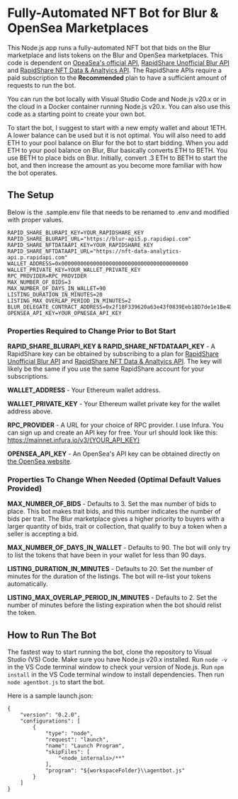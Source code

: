 # Fully-Automated NFT Bot for Blur & OpenSea Marketplaces

This Node.js app runs a fully-automated NFT bot that bids on the Blur marketplace and lists 
tokens on the Blur and OpenSea marketplaces. This code is dependent on [OpeaSea's official API](https://github.com/ProjectOpenSea/opensea-js), [RapidShare Unofficial Blur API](https://rapidapi.com/dmitriaa/api/blur-api5)
and [RapidShare NFT Data & Analtyics API](https://rapidapi.com/dmitriaa/api/nft-data-analytics-api). The RapidShare APIs require a paid subscription to the **Recommended** plan to have a sufficient amount of requests to 
run the bot.

You can run the bot locally with Visual Studio Code and Node.js v20.x or in the cloud in a Docker container running Node.js v20.x. You can also use this code as a starting point to create your own bot. 

To start the bot, I suggest to start with a new empty wallet and about 1ETH. A lower balance can be used but it is not optimal. You will also need to add ETH to your pool balance on Blur for the bot to start bidding.
When you add ETH to your pool balance on Blur, Blur basically converts ETH to BETH. You use BETH to place bids on Blur. Initially, convert .3 ETH to BETH to start the bot, and then increase the amount as you become more familiar with how the bot
operates.

## The Setup

Below is the .sample.env file that needs to be renamed to .env and modified with proper values.

```
RAPID_SHARE_BLURAPI_KEY=YOUR_RAPIDSHARE_KEY
RAPID_SHARE_BLURAPI_URL="https://blur-api5.p.rapidapi.com"
RAPID_SHARE_NFTDATAAPI_KEY=YOUR_RAPIDSHARE_KEY
RAPID_SHARE_NFTDATAAPI_URL="https://nft-data-analytics-api.p.rapidapi.com"
WALLET_ADDRESS=0x0000000000000000000000000000000000000000
WALLET_PRIVATE_KEY=YOUR_WALLET_PRIVATE_KEY
RPC_PROVIDER=RPC_PROVIDER
MAX_NUMBER_OF_BIDS=3
MAX_NUMBER_OF_DAYS_IN_WALLET=90
LISTING_DURATION_IN_MINUTES=20
LISTING_MAX_OVERLAP_PERIOD_IN_MINUTES=2
BLUR_DELEGATE_CONTRACT_ADDRESS=0x2f18F339620a63e43f0839Eeb18D7de1e1Be4DfB
OPENSEA_API_KEY=YOUR_OPNESEA_API_KEY
```

### Properties Required to Change Prior to Bot Start

**RAPID_SHARE_BLURAPI_KEY & RAPID_SHARE_NFTDATAAPI_KEY** - A RapidShare key can be obtained by subscribing to a plan for [RapidShare Unofficial Blur API](https://rapidapi.com/dmitriaa/api/blur-api5) and [RapidShare NFT Data & Analtyics API](https://rapidapi.com/dmitriaa/api/nft-data-analytics-api). 
The key will likely be the same if you use the same RapidShare account for your subscriptions.

**WALLET_ADDRESS** - Your Ethereum wallet address.

**WALLET_PRIVATE_KEY** - Your Ethereum wallet private key for the wallet address above.

**RPC_PROVIDER** - A URL for your choice of RPC provider. I use Infura. You can sign up and create an API key for free. Your url should look like this: https://mainnet.infura.io/v3/{YOUR_API_KEY}

**OPENSEA_API_KEY** - An OpenSea's API key can be obtained directly on [the OpenSea website](https://docs.opensea.io/reference/api-keys). 

### Properties To Change When Needed (Optimal Default Values Provided)

**MAX_NUMBER_OF_BIDS** - Defaults to 3. Set the max number of bids to place. This bot makes trait bids, and this number indicates the number of bids per trait. The Blur marketplace gives a higher priority to buyers with a larger quantity of bids, trait or collection, that qualify to buy a token 
when a seller is accepting a bid.

**MAX_NUMBER_OF_DAYS_IN_WALLET** - Defaults to 90. The bot will only try to list the tokens that have been in your wallet for less than 90 days.

**LISTING_DURATION_IN_MINUTES** - Defaults to 20. Set the number of minutes for the duration of the listings. The bot will re-list your tokens automatically.

**LISTING_MAX_OVERLAP_PERIOD_IN_MINUTES** - Defaults to 2. Set the number of minutes before the listing expiration when the bot should relist the token.

## How to Run The Bot

The fastest way to start running the bot, clone the repository to Visual Studio (VS) Code. Make sure you have Node.js v20.x installed. Run `node -v` in the VS Code terminal window to check your version of Node.js. 
Run `npm install` in the VS Code terminal window to install dependencies. Then run `node agentbot.js` to start the bot.

Here is a sample launch.json:

```
{
    "version": "0.2.0",
    "configurations": [
        {
            "type": "node",
            "request": "launch",
            "name": "Launch Program",
            "skipFiles": [
                "<node_internals>/**"
            ],
            "program": "${workspaceFolder}\\agentbot.js"
        }
    ]
}
```